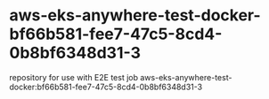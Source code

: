 # aws-eks-anywhere-test-docker-bf66b581-fee7-47c5-8cd4-0b8bf6348d31-3
repository for use with E2E test job aws-eks-anywhere-test-docker:bf66b581-fee7-47c5-8cd4-0b8bf6348d31-3
